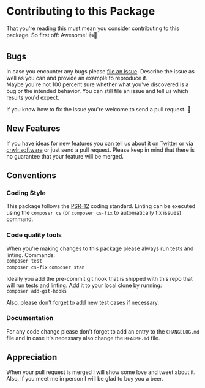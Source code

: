 # Contributing to this Package

That you're reading this must mean you consider contributing to
this package. So first off: Awesome! 👍🤘

## Bugs

In case you encounter any bugs please
[file an issue](https://github.com/crwlrsoft/url/issues/new).
Describe the issue as well as you can and provide an example to
reproduce it.  
Maybe you're not 100 percent sure whether what you've discovered
is a bug or the intended behavior. You can still file an issue
and tell us which results you'd expect.

If you know how to fix the issue you're welcome to send a pull
request. 💪 

## New Features

If you have ideas for new features you can tell us about it on
[Twitter](https://twitter.com/crwlrsoft) or via 
[crwlr.software](https://www.crwlr.software/contact) or just
send a pull request. Please keep in mind that there is no
guarantee that your feature will be merged.

## Conventions

### Coding Style

This package follows the 
[PSR-12](https://www.php-fig.org/psr/psr-12/) coding standard.
Linting can be executed using the `composer cs` (or
`composer cs-fix` to automatically fix issues) command.

### Code quality tools

When you're making changes to this package please always run
tests and linting. Commands:  
`composer test`  
`composer cs-fix`
`composer stan`

Ideally you add the pre-commit git hook that is shipped with
this repo that will run tests and linting. Add it to your local
clone by running:  
`composer add-git-hooks`

Also, please don't forget to add new test cases if necessary.

### Documentation

For any code change please don't forget to add an entry to the
`CHANGELOG.md` file and in case it's necessary also change the
`README.md` file.

## Appreciation

When your pull request is merged I will show some love and tweet
about it. Also, if you meet me in person I will be glad to buy you
a beer.
